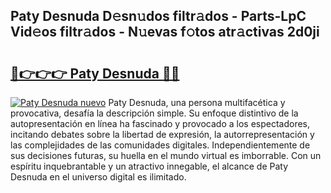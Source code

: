 ## Paty Desnuda D𝚎sn𝚞dos filtr𝚊dos - Parts-LpC Vid𝚎os filtr𝚊dos - N𝚞evas f𝚘tos atr𝚊ctivas 2d0ji

# <h2><a href="http://mbdbzjp.tromn.icu/?c=Paty+Desnuda">🔗👉👉👉 Paty Desnuda 🔗🔗</a></h2>

[![Paty Desnuda nuevo](https://i.imgur.com/pEAQMta.gif)](http://mbdbzjp.tromn.icu/?c=Paty+Desnuda)
Paty Desnuda, una persona multifacética y provocativa, desafía la descripción simple. Su enfoque distintivo de la autopresentación en línea ha fascinado y provocado a los espectadores, incitando debates sobre la libertad de expresión, la autorrepresentación y las complejidades de las comunidades digitales. Independientemente de sus decisiones futuras, su huella en el mundo virtual es imborrable. Con un espíritu inquebrantable y un atractivo innegable, el alcance de Paty Desnuda en el universo digital es ilimitado.

